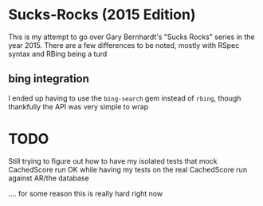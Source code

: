# Sucks-Rocks (2015 Edition)
This is my attempt to go over Gary Bernhardt's "Sucks Rocks" series in the year 2015. There are a few differences to be noted, mostly with RSpec syntax and RBing being a turd

## bing integration
I ended up having to use the `bing-search` gem instead of `rbing`, though
thankfully the API was very simple to wrap

# TODO
Still trying to figure out how to have my isolated tests that mock CachedScore
run OK while having my tests on the real CachedScore run against AR/the database

.... for some reason this is really hard right now
